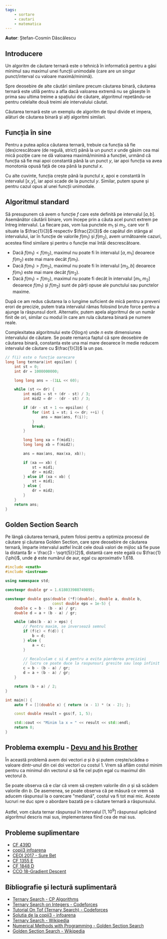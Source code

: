 ```yaml
---
tags:
    - sortare
    - cautari
    - matematica
---
```


**Autor**: Ștefan-Cosmin Dăscălescu

## Introducere

Un algoritm de căutare ternară este o tehnică în informatică pentru a găsi
minimul sau maximul unei funcții unimodale (care are un singur punct/interval cu
valoare maximă/minimă). 

Spre deosebire de alte căutări similare precum căutarea binară, căutarea ternară
este utilă pentru a afla dacă valoarea extremă nu se găsește în prima sau ultima
treime a spațiului de căutare, algoritmul repetându-se pentru celelalte două
treimi ale intervalului căutat. 

Căutarea ternară este un exemplu de algoritm de tipul divide et impera, alături
de căutarea binară și alți algoritmi similari. 

## Funcția în sine

Pentru a putea aplica căutarea ternară, trebuie ca funcția să fie
(des)crescătoare (de regulă, strict) până la un punct $x$ unde găsim cea mai
mică poziție care ne dă valoarea maximă/minimă a funcției, urmând că funcția să
fie mai apoi constantă până la un punct $y$, iar apoi funcția va avea monotonia
opusă față de cea până la punctul $x$.

Cu alte cuvinte, funcția crește până la punctul $x$, apoi e constantă în
intervalul $[x, y]$, iar apoi scade de la punctul $y$. Similar, putem spune și
pentru cazul opus al unei funcții unimodale.

## Algoritmul standard

Să presupunem că avem o funcție $f$ care este definită pe intervalul $[a, b]$.
Asemănător căutării binare, vom începe prin a căuta acel punct extrem pe întreg
intervalul. La fiecare pas, vom lua punctele $m_1$ și $m_2$, care vor fi situate
la $\frac{1}{3}$ respectiv $\frac{2}{3}$ de capătul din stânga al intervalului,
iar în funcție de valorile $f(m_1)$ și $f(m_2)$, avem următoarele cazuri,
acestea fiind similare și pentru o funcție mai întâi descrescătoare.

* Dacă $f(m_1) < f(m_2)$, maximul nu poate fi în intervalul $[a, m_1]$ deoarece
  $f(m_2)$ este mai mare decât $f(m_1)$.
* Dacă $f(m_1) > f(m_2)$, maximul nu poate fi în intervalul $[m_2, b]$ deoarece
  $f(m_1)$ este mai mare decât $f(m_2)$.
* Dacă $f(m_1) = f(m_2)$, maximul nu poate fi decât în intervalul $[m_1, m_2]$
  deoarece $f(m_1)$ și $f(m_2)$ sunt de părți opuse ale punctului sau punctelor
  maxime.

După ce am redus căutarea la o lungime suficient de mică pentru a preveni erori
de precizie, putem trata intervalul rămas folosind brute force pentru a ajunge
la răspunsul dorit. Alternativ, putem apela algoritmul de un număr finit de ori,
similar cu modul în care am rula căutarea binară pe numere reale. 

Complexitatea algoritmului este $O(\log n)$ unde $n$ este dimensiunea
intervalului de căutare. Se poate remarca faptul că spre deosebire de căutarea
binară, constanta este una mai mare deoarece în medie reducem intervalul de
căutare cu $\frac{1}{3}$ la un pas.

```cpp
// f(i) este o funcție oarecare
long long ternara(int epsilon) {
    int st = 0;
    int dr = 1000000000;

    long long ans = -(1LL << 60);

    while (st <= dr) {
        int mid1 = st + (dr - st) / 3;
        int mid2 = dr - (dr - st) / 3;

        if (dr - st + 1 <= epsilon) {
            for (int i = st; i <= dr; ++i) {
                ans = max(ans, f(i));
            }
            break;
        }

        long long xa = f(mid1);
        long long xb = f(mid2);

        ans = max(ans, max(xa, xb));

        if (xa == xb) {
            st = mid1;
            dr = mid2;
        } else if (xa < xb) {
            st = mid1;
        } else {
            dr = mid2;
        }
    }
    return ans;
}
```

## Golden Section Search

Pe lângă căutarea ternară, putem folosi pentru a optimiza procesul de căutare și căutarea Golden Section, care spre deosebire de căutarea ternară, împarte intervalul astfel încât cele două valori de mijloc să fie puse la distanta $r = \frac{3 - \sqrt{5}}{2}$, distantă care este egală cu $\frac{1}{\phi}$, unde $\phi$ este numărul de aur, egal cu aproximativ $1.618$.

```cpp
#include <cmath>
#include <iostream>

using namespace std;

constexpr double gr = 1.618033988749895;

constexpr double gss(double (*f)(double), double a, double b,
                     const double eps = 1e-5) {
    double c = b - (b - a) / gr;
    double d = a + (b - a) / gr;

    while (abs(b - a) > eps) {
        // Pentru maxim, se inversează semnul
        if (f(c) < f(d)) {
            b = d;
        } else {
            a = c;
        }

        // Recalculam c si d pentru a evita pierderea preciziei
        // lucru ce poate duce la raspunsuri gresite sau loop infinit
        c = b - (b - a) / gr;
        d = a + (b - a) / gr;
    }

    return (b + a) / 2;
}

int main() {
    auto f = [](double x) { return (x - 1) * (x - 2); };

    const double result = gss(f, 1, 5);

    std::cout << "Minim la x = " << result << std::endl;
    return 0;
}
```

## Problema exemplu - [Devu and his Brother](https://codeforces.com/contest/439/problem/D)

În această problemă avem doi vectori $a$ și $b$ și putem crește/scădea o valoare
dintr-unul din cei doi vectori cu costul $1$. Vrem să aflăm costul minim pentru
ca minimul din vectorul $a$ să fie cel puțin egal cu maximul din vectorul $b$. 

Se poate observa că e clar că vrem să creștem valorile din $a$ și să scădem
valorile din $b$. De asemenea, se poate observa că pe măsură ce vrem să aducem
răspunsul la o oarecare "mediană", costul va fi tot mai mic. Aceste lucruri ne
duc spre o abordare bazată pe o căutare ternară a răspunsului.

Astfel, vom căuta ternar răspunsul în intervalul $[1, 10^9]$ răspunsul aplicând
algoritmul descris mai sus, implementarea fiind cea de mai sus.

## Probleme suplimentare
 
* [CF 439D](https://codeforces.com/contest/439/problem/D)
* [copii3 infoarena](https://infoarena.ro/problema/copii3)
* [CEOI 2017 - Sure Bet](https://csacademy.com/contest/ceoi-2017-day-1/task/sure-bet/)
* [CF 1355 E](https://codeforces.com/problemset/problem/1355/E)
* [CF 1848 D](https://codeforces.com/contest/1848/problem/D)
* [CCO 18-Gradient Descent](https://dmoj.ca/problem/cco18p4)


## Bibliografie și lectură suplimentară

* [Ternary Search - CP Algorithms](https://cp-algorithms.com/num_methods/ternary_search.html)
* [Ternary Search on Integers  - Codeforces](https://codeforces.com/blog/entry/43440)
* [Tutorial On Tof (Ternary Search) - Codeforces](https://codeforces.com/blog/entry/60702)
* [Solutia de la copii3 - infoarena](https://infoarena.ro/solutii/copii3)
* [Ternary Search - Wikipedia](https://en.wikipedia.org/wiki/Ternary_search)
* [Numerical Methods with Programming - Golden Section Search](https://drlvk.github.io/nm/section-golden-section.html)
* [Golden Section Search - Wikipedia](https://en.wikipedia.org/wiki/Golden-section_search)
